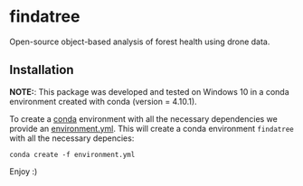 # findatree

Open-source object-based analysis of forest health using drone data. 

## Installation

 
 **NOTE:**: This package was developed and tested on Windows 10 in a conda environment created with conda (version = 4.10.1).
 
To create a [conda](https://www.anaconda.com/) environment with all the necessary dependencies we provide an 
[environment.yml](https://github.com/FlorianStehr/findatree/blob/master/environment.yml). 
This will create a conda environment `findatree` with all the necessary depencies:
 
```console
conda create -f environment.yml
```

Enjoy :)

 

